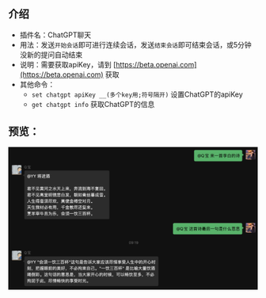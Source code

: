 ## 介绍

* 插件名：ChatGPT聊天
* 用法：发送`开始会话`即可进行连续会话，发送`结束会话`即可结束会话，或5分钟没新的提问自动结束
* 说明：需要获取apiKey，请到 [https://beta.openai.com](https://beta.openai.com) 获取
* 其他命令：
    * `set chatgpt apiKey __(多个key用;符号隔开)` 设置ChatGPT的apiKey
    * `get chatgpt info` 获取ChatGPT的信息

## 预览：

![img](https://github.com/yqchilde/wxbot/blob/hook/plugins/chatgpt/preview.jpg)

